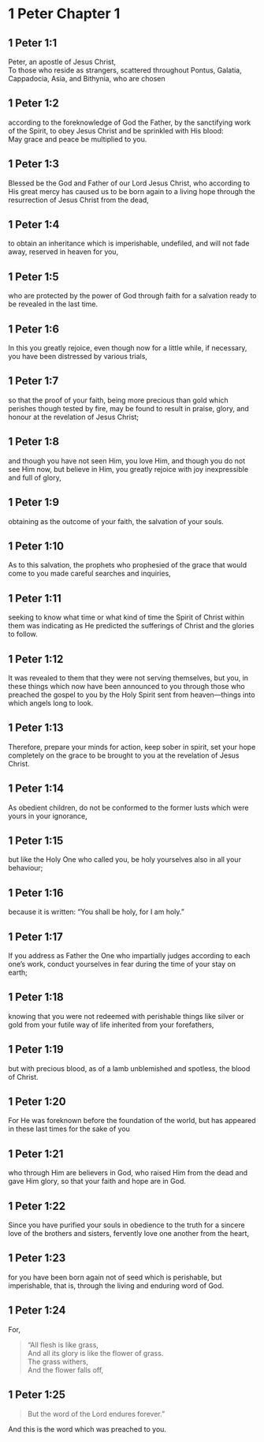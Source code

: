 # 1 Peter Chapter 1

## 1 Peter 1:1

Peter, an apostle of Jesus Christ,  
To those who reside as strangers, scattered throughout Pontus, Galatia, Cappadocia, Asia, and Bithynia, who are chosen

## 1 Peter 1:2

according to the foreknowledge of God the Father, by the sanctifying work of the Spirit, to obey Jesus Christ and be sprinkled with His blood:  
May grace and peace be multiplied to you.

## 1 Peter 1:3

Blessed be the God and Father of our Lord Jesus Christ, who according to His great mercy has caused us to be born again to a living hope through the resurrection of Jesus Christ from the dead,

## 1 Peter 1:4

to obtain an inheritance which is imperishable, undefiled, and will not fade away, reserved in heaven for you,

## 1 Peter 1:5

who are protected by the power of God through faith for a salvation ready to be revealed in the last time.

## 1 Peter 1:6

In this you greatly rejoice, even though now for a little while, if necessary, you have been distressed by various trials,

## 1 Peter 1:7

so that the proof of your faith, being more precious than gold which perishes though tested by fire, may be found to result in praise, glory, and honour at the revelation of Jesus Christ;

## 1 Peter 1:8

and though you have not seen Him, you love Him, and though you do not see Him now, but believe in Him, you greatly rejoice with joy inexpressible and full of glory,

## 1 Peter 1:9

obtaining as the outcome of your faith, the salvation of your souls.

## 1 Peter 1:10

As to this salvation, the prophets who prophesied of the grace that would come to you made careful searches and inquiries,

## 1 Peter 1:11

seeking to know what time or what kind of time the Spirit of Christ within them was indicating as He predicted the sufferings of Christ and the glories to follow.

## 1 Peter 1:12

It was revealed to them that they were not serving themselves, but you, in these things which now have been announced to you through those who preached the gospel to you by the Holy Spirit sent from heaven—things into which angels long to look.

## 1 Peter 1:13

Therefore, prepare your minds for action, keep sober in spirit, set your hope completely on the grace to be brought to you at the revelation of Jesus Christ.

## 1 Peter 1:14

As obedient children, do not be conformed to the former lusts which were yours in your ignorance,

## 1 Peter 1:15

but like the Holy One who called you, be holy yourselves also in all your behaviour;

## 1 Peter 1:16

because it is written: “You shall be holy, for I am holy.”

## 1 Peter 1:17

If you address as Father the One who impartially judges according to each one’s work, conduct yourselves in fear during the time of your stay on earth;

## 1 Peter 1:18

knowing that you were not redeemed with perishable things like silver or gold from your futile way of life inherited from your forefathers,

## 1 Peter 1:19

but with precious blood, as of a lamb unblemished and spotless, the blood of Christ.

## 1 Peter 1:20

For He was foreknown before the foundation of the world, but has appeared in these last times for the sake of you

## 1 Peter 1:21

who through Him are believers in God, who raised Him from the dead and gave Him glory, so that your faith and hope are in God.

## 1 Peter 1:22

Since you have purified your souls in obedience to the truth for a sincere love of the brothers and sisters, fervently love one another from the heart,

## 1 Peter 1:23

for you have been born again not of seed which is perishable, but imperishable, that is, through the living and enduring word of God.

## 1 Peter 1:24

For,

> “All flesh is like grass,  
> And all its glory is like the flower of grass.  
> The grass withers,  
> And the flower falls off,

## 1 Peter 1:25

> But the word of the Lord endures forever.”

And this is the word which was preached to you.
